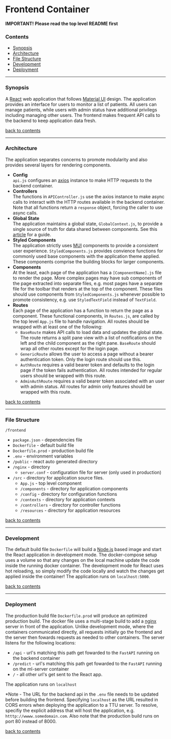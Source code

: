 # Frontend Container

**IMPORTANT! Please read the top level README first**

### **Contents**

- [Synopsis](#synopsis)
- [Architecture](#architecture)
- [File Structure](#file-structure)
- [Development](#development)
- [Deployment](#deployment)

---

### **Synopsis**

A [React](https://reactjs.org/docs/getting-started.html) web application that follows [Material UI](https://mui.com/material-ui/getting-started/installation/) design. The application provides an interface for users to monitor a list of patients. All users can manage patients, while users with admin status have additional privilegs including managing other users. The frontend makes frequent API calls to the backend to keep application data fresh.

[back to contents](#contents)

---

### **Architecture**

The application separates concerns to promote modularity and also provides several layers for rendering components.

- **Config**  
`api.js` configures an [axios](https://axios-http.com/docs/intro) instance to make HTTP requests to the backend container.
- **Controllers**  
The functions in `APIController.js` use the axios instance to make async calls to interact with the HTTP routes available in the backend container. Note that all functions return a `response` object, forcing the caller to use async calls. 
- **Global State**  
The application maintains a global state, `GlobalContext.js`, to provide a single source of truth for data shared between components. See this [article](https://www.thisdot.co/blog/creating-a-global-state-with-react-hooks) for a guide.
- **Styled Components**  
The application strictly uses [MUI](https://mui.com/material-ui/getting-started) components to provide a consistent user experience. `StyledComponents.js` provides convience functions for commonly used base components with the application theme applied. These components comprise the building blocks for larger components.
- **Components**  
At the least, each page of the application has a `[ComponentName].js` file to render the page. More complex pages may have sub components of the page extracted into separate files, e.g. most pages have a separate file for the toolbar that renders at the top of the component. These files should use components from `StyledComponents.js` whenever possible to promote consistency, e.g. use `StyledTextField` instead of `TextField`.
- **Routes**  
Each page of the application has a function to return the page as a component. These functional components, in `Routes.js`, are called by the top level `App.js` file to handle navigation. All routes should be wrapped with at least one of the following:
    - `BaseRoute` makes API calls to load data and updates the global state. The route returns a split pane view with a list of notifications on the left and the child component as the right pane. `BaseRoute` should wrap all other routes except for the login page.
    - `GenericRoute` allows the user to access a page without a bearer authentication token. Only the login route should use this.
    - `AuthRoute` requires a valid bearer token and defaults to the login page if the token fails authentication. All routes intended for regular users should be wrapped with this route.
    - `AdminAuthRoute` requires a valid bearer token associated with an user with admin status. All routes for admin only features should be wrapped with this route.

[back to contents](#contents)

---

### **File Structure**

`/frontend`
- `package.json` - dependencies file
- `Dockerfile` - default build file
- `Dockerfile.prod` - production build file
- `.env` - environment variables
- `/public` - react auto generated directory
- `/nginx` - directory
    - `server.conf` - configuration file for server (only used in production)
- `/src` - directory for application source files.
    - `App.js` - top level component
    - `/components` - directory for application components
    - `/config` - directory for configuration functions
    - `/contexts` - directory for application contexts
    - `/controllers` - directory for controller functions
    - `/resources` - directory for application resources


[back to contents](#contents)

---

### **Development**

The default build file `Dockerfile` will build a [Node.js](https://hub.docker.com/_/node) based image and start the React application in development mode. The docker-compose setup uses a volume so that any changes on the local machine update the code inside the running docker container. The development mode for React uses hot reloading, so simply modify the code locally and watch the changes get applied inside the container! The application runs on `localhost:5000`.

[back to contents](#contents)

---

### **Deployment**

The production build file `Dockerfile.prod` will produce an optimized production build. The docker file uses a multi-stage build to add a [nginx](https://hub.docker.com/_/nginx) server in front of the application. Unlike development mode, where the containers communicated directly, all requests initially go the frontend and the server then fowards requests as needed to other containers. The server listens for the following locations:
- `/api` - url's matching this path get fowarded to the `FastAPI` running on the backend container
- `/predict` - url's matching this path get fowarded to the `FastAPI` running on the ml-server container
- `/` - all other url's get sent to the React app.  

The application runs on `localhost`

*Note - The URL for the backend api in the `.env` file needs to be updated before building the frontend. Specifying `localhost` as the URL resulted in CORS errors when deploying the application to a TTU server. To resolve, specifiy the explicit address that will host the application, e.g. `htttp://wwww.somedomain.com`. Also note that the production build runs on port 80 instead of 8000.

[back to contents](#contents)